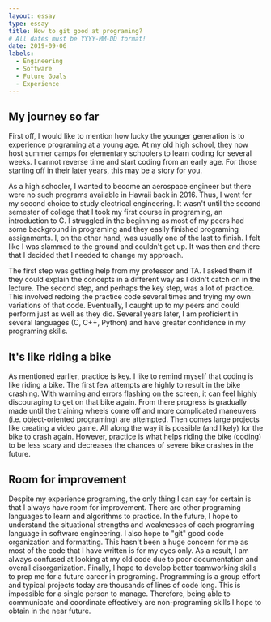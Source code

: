 ```yaml
---
layout: essay
type: essay
title: How to git good at programing? 
# All dates must be YYYY-MM-DD format!
date: 2019-09-06
labels:
  - Engineering
  - Software
  - Future Goals
  - Experience
---
```

## My journey so far

First off, I would like to mention how lucky the younger generation is to experience programing at a young age. At my old high school, they now host summer camps for elementary schoolers to learn coding for several weeks. I cannot reverse time and start coding from an early age. For those starting off in their later years, this may be a story for you.

As a high schooler, I wanted to become an aerospace engineer but there were no such programs available in Hawaii back in 2016. Thus, I went for my second choice to study electrical engineering. It wasn't until the second semester of college that I took my first course in programing, an introduction to C. I struggled in the beginning as most of my peers had some background in programing and they easily finished programing assignments. I, on the other hand, was usually one of the last to finish. I felt like I was slammed to the ground and couldn't get up. It was then and there that I decided that I needed to change my approach.

The first step was getting help from my professor and TA. I asked them if they could explain the concepts in a different way as I didn't catch on in the lecture. The second step, and perhaps the key step, was a lot of practice. This involved redoing the practice code several times and trying my own variations of that code. Eventually, I caught up to my peers and could perform just as well as they did. Several years later, I am proficient in several languages (C, C++, Python) and have greater confidence in my programing skills.

## It's like riding a bike 

As mentioned earlier, practice is key. I like to remind myself that coding is like riding a bike. The first few attempts are highly to result in the bike crashing. With warning and errors flashing on the screen, it can feel highly discouraging to get on that bike again. From there progress is gradually made until the training wheels come off and more complicated maneuvers (i.e. object-oriented programing) are attempted. Then comes large projects like creating a video game. All along the way it is possible (and likely) for the bike to crash again. However, practice is what helps riding the bike (coding) to be less scary and decreases the chances of severe bike crashes in the future.

## Room for improvement

Despite my experience programing, the only thing I can say for certain is that I always have room for improvement. There are other programing languages to learn and algorithms to practice. In the future, I hope to understand the situational strengths and weaknesses of each programing language in software engineering. I also hope to "git" good code organization and formatting. This hasn't been a huge concern for me as most of the code that I have written is for my eyes only. As a result, I am always confused at looking at my old code due to poor documentation and overall disorganization. Finally, I hope to develop better teamworking skills to prep me for a future career in programing. Programming is a group effort and typical projects today are thousands of lines of code long. This is impossible for a single person to manage. Therefore, being able to communicate and coordinate effectively are non-programing skills I hope to obtain in the near future.
